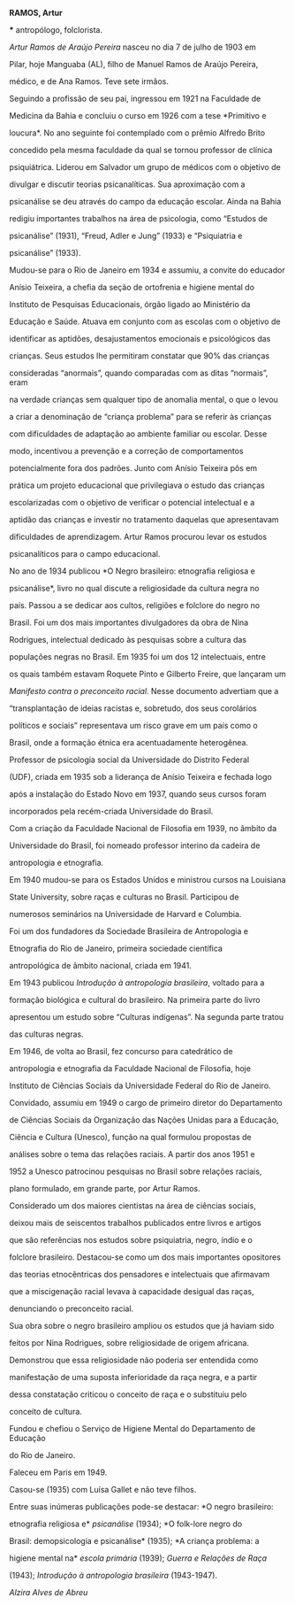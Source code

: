 **RAMOS, Artur**



**\*** antropólogo, folclorista.



*Artur Ramos de Araújo Pereira* nasceu no dia 7 de julho de 1903 em

Pilar, hoje Manguaba (AL), filho de Manuel Ramos de Araújo Pereira,

médico, e de Ana Ramos. Teve sete irmãos.



Seguindo a profissão de seu pai, ingressou em 1921 na Faculdade de

Medicina da Bahia e concluiu o curso em 1926 com a tese *Primitivo e

loucura*. No ano seguinte foi contemplado com o prêmio Alfredo Brito

concedido pela mesma faculdade da qual se tornou professor de clínica

psiquiátrica. Liderou em Salvador um grupo de médicos com o objetivo de

divulgar e discutir teorias psicanalíticas. Sua aproximação com a

psicanálise se deu através do campo da educação escolar. Ainda na Bahia

redigiu importantes trabalhos na área de psicologia, como “Estudos de

psicanálise” (1931), “Freud, Adler e Jung” (1933) e “Psiquiatria e

psicanálise” (1933).



Mudou-se para o Rio de Janeiro em 1934 e assumiu, a convite do educador

Anísio Teixeira, a chefia da seção de ortofrenia e higiene mental do

Instituto de Pesquisas Educacionais, órgão ligado ao Ministério da

Educação e Saúde. Atuava em conjunto com as escolas com o objetivo de

identificar as aptidões, desajustamentos emocionais e psicológicos das

crianças. Seus estudos lhe permitiram constatar que 90% das crianças

consideradas “anormais”, quando comparadas com as ditas “normais”, eram

na verdade crianças sem qualquer tipo de anomalia mental, o que o levou

a criar a denominação de “criança problema” para se referir às crianças

com dificuldades de adaptação ao ambiente familiar ou escolar. Desse

modo, incentivou a prevenção e a correção de comportamentos

potencialmente fora dos padrões. Junto com Anísio Teixeira pôs em

prática um projeto educacional que privilegiava o estudo das crianças

escolarizadas com o objetivo de verificar o potencial intelectual e a

aptidão das crianças e investir no tratamento daquelas que apresentavam

dificuldades de aprendizagem. Artur Ramos procurou levar os estudos

psicanalíticos para o campo educacional.



No ano de 1934 publicou *O Negro brasileiro: etnografia religiosa e

psicanálise*, livro no qual discute a religiosidade da cultura negra no

país. Passou a se dedicar aos cultos, religiões e folclore do negro no

Brasil. Foi um dos mais importantes divulgadores da obra de Nina

Rodrigues, intelectual dedicado às pesquisas sobre a cultura das

populações negras no Brasil. Em 1935 foi um dos 12 intelectuais, entre

os quais também estavam Roquete Pinto e Gilberto Freire, que lançaram um

*Manifesto contra o preconceito racial*. Nesse documento advertiam que a

“transplantação de ideias racistas e, sobretudo, dos seus corolários

políticos e sociais” representava um risco grave em um país como o

Brasil, onde a formação étnica era acentuadamente heterogênea.



Professor de psicologia social da Universidade do Distrito Federal

(UDF), criada em 1935 sob a liderança de Anísio Teixeira e fechada logo

após a instalação do Estado Novo em 1937, quando seus cursos foram

incorporados pela recém-criada Universidade do Brasil.



Com a criação da Faculdade Nacional de Filosofia em 1939, no âmbito da

Universidade do Brasil, foi nomeado professor interino da cadeira de

antropologia e etnografia.



Em 1940 mudou-se para os Estados Unidos e ministrou cursos na Louisiana

State University, sobre raças e culturas no Brasil. Participou de

numerosos seminários na Universidade de Harvard e Columbia.



Foi um dos fundadores da Sociedade Brasileira de Antropologia e

Etnografia do Rio de Janeiro, primeira sociedade científica

antropológica de âmbito nacional, criada em 1941.



Em 1943 publicou *Introdução à antropologia brasileira*, voltado para a

formação biológica e cultural do brasileiro. Na primeira parte do livro

apresentou um estudo sobre “Culturas indígenas”. Na segunda parte tratou

das culturas negras.



Em 1946, de volta ao Brasil, fez concurso para catedrático de

antropologia e etnografia da Faculdade Nacional de Filosofia, hoje

Instituto de Ciências Sociais da Universidade Federal do Rio de Janeiro.



Convidado, assumiu em 1949 o cargo de primeiro diretor do Departamento

de Ciências Sociais da Organização das Nações Unidas para a Educação,

Ciência e Cultura (Unesco), função na qual formulou propostas de

análises sobre o tema das relações raciais. A partir dos anos 1951 e

1952 a Unesco patrocinou pesquisas no Brasil sobre relações raciais,

plano formulado, em grande parte, por Artur Ramos.



Considerado um dos maiores cientistas na área de ciências sociais,

deixou mais de seiscentos trabalhos publicados entre livros e artigos

que são referências nos estudos sobre psiquiatria, negro, índio e o

folclore brasileiro. Destacou-se como um dos mais importantes opositores

das teorias etnocêntricas dos pensadores e intelectuais que afirmavam

que a miscigenação racial levava à capacidade desigual das raças,

denunciando o preconceito racial.



Sua obra sobre o negro brasileiro ampliou os estudos que já haviam sido

feitos por Nina Rodrigues, sobre religiosidade de origem africana.

Demonstrou que essa religiosidade não poderia ser entendida como

manifestação de uma suposta inferioridade da raça negra, e a partir

dessa constatação criticou o conceito de raça e o substituiu pelo

conceito de cultura.



Fundou e chefiou o Serviço de Higiene Mental do Departamento de Educação

do Rio de Janeiro.



Faleceu em Paris em 1949.



Casou-se (1935) com Luísa Gallet e não teve filhos.



Entre suas inúmeras publicações pode-se destacar: *O negro brasileiro:

etnografia religiosa e* *psicanálise* (1934); *O folk-lore negro do

Brasil: demopsicologia e psicanálise* (1935); *A criança problema: a

higiene mental na* *escola primária* (1939); *Guerra e Relações de Raça*

(1943); *Introdução à antropologia brasileira* (1943-1947).



*Alzira Alves de Abreu*



